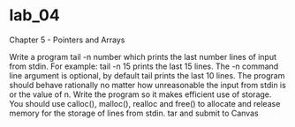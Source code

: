# lab_04

Chapter 5 - Pointers and Arrays

Write a program tail -n number which prints the last number lines of input from stdin. For example: tail -n 15 prints the last 15 lines.
The -n command line argument is optional, by default tail prints the last 10 lines.
The program should behave rationally no matter how unreasonable the input from stdin is or the value of n.
Write the program so it makes efficient use of storage.
You should use calloc(), malloc(), realloc and free() to allocate and release memory for the storage of lines from stdin.
tar and submit to Canvas
